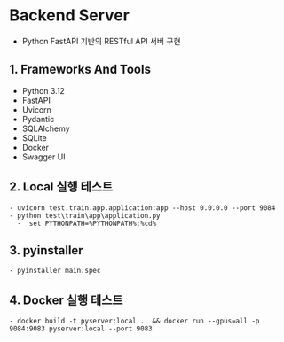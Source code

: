 # Backend Server
- Python FastAPI 기반의 RESTful API 서버 구현

## 1. Frameworks And Tools
- Python 3.12
- FastAPI
- Uvicorn
- Pydantic
- SQLAlchemy
- SQLite
- Docker
- Swagger UI



## 2. Local 실행 테스트
```
- uvicorn test.train.app.application:app --host 0.0.0.0 --port 9084
- python test\train\app\application.py
  -  set PYTHONPATH=%PYTHONPATH%;%cd%
```

## 3. pyinstaller
```
- pyinstaller main.spec
```
## 4. Docker 실행 테스트
```
- docker build -t pyserver:local .  && docker run --gpus=all -p 9084:9083 pyserver:local --port 9083 
```



